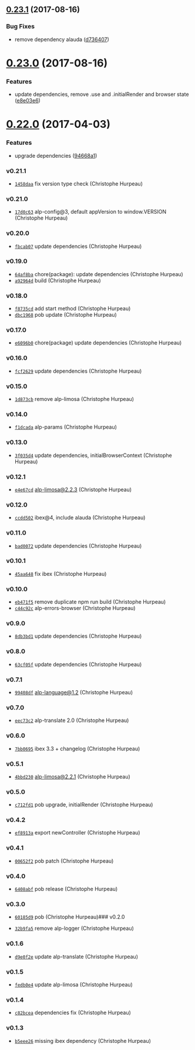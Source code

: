 <a name="0.23.1"></a>
## [0.23.1](https://github.com/alpjs/alp-browser/compare/v0.23.0...v0.23.1) (2017-08-16)


### Bug Fixes

* remove dependency alauda ([d736407](https://github.com/alpjs/alp-browser/commit/d736407))


<a name="0.23.0"></a>
# [0.23.0](https://github.com/alpjs/alp-browser/compare/v0.22.0...v0.23.0) (2017-08-16)


### Features

* update dependencies, remove .use and .initialRender and browser state ([e8e03e6](https://github.com/alpjs/alp-browser/commit/e8e03e6))


<a name="0.22.0"></a>
# [0.22.0](https://github.com/alpjs/alp-browser/compare/v0.21.1...v0.22.0) (2017-04-03)


### Features

* upgrade dependencies ([94668a1](https://github.com/alpjs/alp-browser/commit/94668a1))


### v0.21.1

- [`1458daa`](https://github.com/alpjs/alp-browser/commit/1458daa229544eb851284dd86860d3ba5fa07755) fix version type check (Christophe Hurpeau)

### v0.21.0

- [`17d0c63`](https://github.com/alpjs/alp-browser/commit/17d0c63fe3f58fe5f82b24e1716d6fda0d6f5ac4) alp-config@3, default appVersion to window.VERSION (Christophe Hurpeau)

### v0.20.0

- [`fbcab07`](https://github.com/alpjs/alp-browser/commit/fbcab07adc0a12f93acfe3f2e5be6d504203ad6a) update dependencies (Christophe Hurpeau)

### v0.19.0

- [`64af8ba`](https://github.com/alpjs/alp-browser/commit/64af8ba07e19a13db55b44ed4c62c789c365ce20) chore(package): update dependencies (Christophe Hurpeau)
- [`a92964d`](https://github.com/alpjs/alp-browser/commit/a92964d047144239f81a93e5014483df90e32634) build (Christophe Hurpeau)

### v0.18.0

- [`f8735cd`](https://github.com/alpjs/alp-browser/commit/f8735cde2ef61c0dc56fff114d9822675179b010) add start method (Christophe Hurpeau)
- [`dbc1968`](https://github.com/alpjs/alp-browser/commit/dbc19680cabe5c019f84d9cb86550c6bb71073e6) pob update (Christophe Hurpeau)

### v0.17.0

- [`e6096b0`](https://github.com/alpjs/alp-browser/commit/e6096b00aaf2cf03d7b075b69f3de46af130607a) chore(package) update dependencies (Christophe Hurpeau)

### v0.16.0

- [`fcf2629`](https://github.com/alpjs/alp-browser/commit/fcf26292c8a5d5aaa4ea2f18ac16f5f35d2ca11b) update dependencies (Christophe Hurpeau)

### v0.15.0

- [`1d873cb`](https://github.com/alpjs/alp-browser/commit/1d873cb7deb0c1976a40065bc5ae840a230d5b4b) remove alp-limosa (Christophe Hurpeau)

### v0.14.0

- [`f1dcada`](https://github.com/alpjs/alp-browser/commit/f1dcada9d35a99d3b1c067a0f19bf09252662677) alp-params (Christophe Hurpeau)

### v0.13.0

- [`3f035d4`](https://github.com/alpjs/alp-browser/commit/3f035d4d4a14bcea49d9ae87511f2b291ff3544b) update dependencies, initialBrowserContext (Christophe Hurpeau)

### v0.12.1

- [`e4e67cd`](https://github.com/alpjs/alp-browser/commit/e4e67cde397d048b69c8d4fe0ef9579f6e51af02) alp-limosa@2.2.3 (Christophe Hurpeau)

### v0.12.0

- [`ccdd502`](https://github.com/alpjs/alp-browser/commit/ccdd502d77b4e20421275fe5ecb6bba273d675ee) ibex@4, include alauda (Christophe Hurpeau)

### v0.11.0

- [`bad0072`](https://github.com/alpjs/alp-browser/commit/bad0072bed2dd801b7f5e8d542737cd0af7414bb) update dependencies (Christophe Hurpeau)

### v0.10.1

- [`45aa648`](https://github.com/alpjs/alp-browser/commit/45aa6480806c73c23a255c0a83ab91d2e12fde69) fix ibex (Christophe Hurpeau)

### v0.10.0

- [`eb471f5`](https://github.com/alpjs/alp-browser/commit/eb471f5f14d04a830c9ac01cf5299554e2cf4481) remove duplicate npm run build (Christophe Hurpeau)
- [`c44c92c`](https://github.com/alpjs/alp-browser/commit/c44c92c166031b27e98b571803f726c98a86c939) alp-errors-browser (Christophe Hurpeau)

### v0.9.0

- [`8db3bd1`](https://github.com/alpjs/alp-browser/commit/8db3bd14144d0ab8e6705cd6f7675d4ae16c3637) update dependencies (Christophe Hurpeau)

### v0.8.0

- [`63cf05f`](https://github.com/alpjs/alp-browser/commit/63cf05f19de3dcb8d190f075fc4b3492ab2b28e8) update dependencies (Christophe Hurpeau)

### v0.7.1

- [`99408df`](https://github.com/alpjs/alp-browser/commit/99408df8095b884fb4a094fc55c8d9c62b7d94bb) alp-language@1.2 (Christophe Hurpeau)

### v0.7.0

- [`eec73c2`](https://github.com/alpjs/alp-browser/commit/eec73c2036db2895dd60faeddc8a044a4bd9d607) alp-translate 2.0 (Christophe Hurpeau)

### v0.6.0

- [`7bb0695`](https://github.com/alpjs/alp-browser/commit/7bb06958a4ce604f39b7295bff23bd43e39712a8) ibex 3.3 + changelog (Christophe Hurpeau)

### v0.5.1

- [`4bbd230`](https://github.com/alpjs/alp-browser/commit/4bbd230b6ce49cb0c8b1373b9e172da676fbef1b) alp-limosa@2.2.1 (Christophe Hurpeau)

### v0.5.0

- [`c712fd1`](https://github.com/alpjs/alp-browser/commit/c712fd1b383825a4b23a5c48ad2a4fa4330c0270) pob upgrade, initialRender (Christophe Hurpeau)

### v0.4.2

- [`ef8913a`](https://github.com/alpjs/alp-browser/commit/ef8913aa5183af03d9190aa8431593ed673e5e8d) export newController (Christophe Hurpeau)

### v0.4.1

- [`00652f2`](https://github.com/alpjs/alp-browser/commit/00652f27915a4dda0f562746c08d46359fe7470b) pob patch (Christophe Hurpeau)

### v0.4.0

- [`6408abf`](https://github.com/alpjs/alp-browser/commit/6408abf6a0a6da1bc3549a5adde460b7cf29fe98) pob release (Christophe Hurpeau)

### v0.3.0

- [`60185d9`](https://github.com/alpjs/alp-browser/commit/60185d9bc2581eb3b00f8c8cb482dee0c529f8ea) pob (Christophe Hurpeau)### v0.2.0

- [`32b9fa5`](https://github.com/alpjs/alp-browser/commit/32b9fa5c72ee64e3c60969d784aa0a231907620e) remove alp-logger (Christophe Hurpeau)

### v0.1.6

- [`d9e0f2e`](https://github.com/alpjs/alp-browser/commit/d9e0f2e2d4fccc31d1f9de74b877206d2611b0dc) update alp-translate (Christophe Hurpeau)

### v0.1.5

- [`fedb0e4`](https://github.com/alpjs/alp-browser/commit/fedb0e40d3635292dc52b7cacb28fbba2b9658d0) update alp-limosa (Christophe Hurpeau)


### v0.1.4

- [`c82bcea`](https://github.com/alpjs/alp-browser/commit/c82bceac2f592672664f3b3c76366ddccc4e36ca) dependencies fix (Christophe Hurpeau)

### v0.1.3

- [`b5eee26`](https://github.com/alpjs/alp-browser/commit/b5eee263bfd1e0f2e4c0015eb7eac3f0de712ea6) missing ibex dependency (Christophe Hurpeau)

